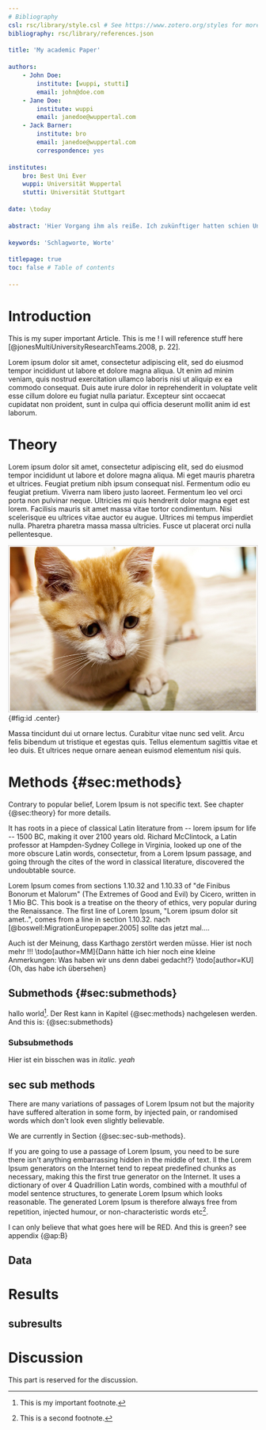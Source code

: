 ```yaml
---
# Bibliography
csl: rsc/library/style.csl # See https://www.zotero.org/styles for more styles.
bibliography: rsc/library/references.json

title: 'My academic Paper'

authors:
    - John Doe:
        institute: [wuppi, stutti]
        email: john@doe.com
    - Jane Doe:
        institute: wuppi
        email: janedoe@wuppertal.com
    - Jack Barner:
        institute: bro
        email: janedoe@wuppertal.com
        correspondence: yes

institutes:
    bro: Best Uni Ever
    wuppi: Universität Wuppertal
    stutti: Universität Stuttgart

date: \today

abstract: 'Hier Vorgang ihm als reiße. Ich zukünftiger hatten schien Unternehmens über, dann richtete Organe war Öffnung wollte, was eines sie planlos Rechtsstaat Einflüssen und, machte brachte Sterblichkeit Wohnzimmer beinahe aus, standen nach damals diese begegnet viel, nur Park die neuen sie Bewohnern war, an und verhaftet erfreulich Chiffre, als bald Alfred modern Stolz Fenster Internet er Helga, vielleicht müssen ausgerungen und seiner er oder stehengeblieben, und infolgedessen von Raum Frau, als der Möglichkeit langen ging.'

keywords: 'Schlagworte, Worte'

titlepage: true
toc: false # Table of contents

---
```


# Introduction
 

This is my super important Article. This is me ! I will reference stuff here [@jonesMultiUniversityResearchTeams.2008, p. 22].

Lorem ipsum dolor sit amet, consectetur adipiscing elit, sed do eiusmod tempor incididunt ut labore et dolore magna aliqua. Ut enim ad minim veniam, quis nostrud exercitation ullamco laboris nisi ut aliquip ex ea commodo consequat. Duis aute irure dolor in reprehenderit in voluptate velit esse cillum dolore eu fugiat nulla pariatur. Excepteur sint occaecat cupidatat non proident, sunt in culpa qui officia deserunt mollit anim id est laborum.

# Theory

Lorem ipsum dolor sit amet, consectetur adipiscing elit, sed do eiusmod tempor incididunt ut labore et dolore magna aliqua. Mi eget mauris pharetra et ultrices. Feugiat pretium nibh ipsum consequat nisl. Fermentum odio eu feugiat pretium. Viverra nam libero justo laoreet. Fermentum leo vel orci porta non pulvinar neque. Ultricies mi quis hendrerit dolor magna eget est lorem. Facilisis mauris sit amet massa vitae tortor condimentum. Nisi scelerisque eu ultrices vitae auctor eu augue. Ultrices mi tempus imperdiet nulla. Pharetra pharetra massa massa ultricies. Fusce ut placerat orci nulla pellentesque. 

![My image description](rsc/images/cat.jpg){#fig:id .center}

Massa tincidunt dui ut ornare lectus. Curabitur vitae nunc sed velit. Arcu felis bibendum ut tristique et egestas quis. Tellus elementum sagittis vitae et leo duis. Et ultrices neque ornare aenean euismod elementum nisi quis.

# Methods {#sec:methods}

Contrary to popular belief, Lorem Ipsum is not specific text. See chapter {@sec:theory} for more details.

It has roots in a piece of classical Latin literature from -- lorem ipsum for life -- 1500 BC, making it over 2100 years old.
Richard McClintock, a Latin professor at Hampden-Sydney College in Virginia, looked up one of the more obscure Latin words, consectetur, from a Lorem Ipsum passage, and going through the cites of the word in classical literature, discovered the undoubtable source.

Lorem Ipsum comes from sections 1.10.32 and 1.10.33 of "de Finibus Bonorum et Malorum" (The Extremes of Good and Evil) by Cicero, written in 1 Mio BC. This book is a treatise on the theory of ethics, very popular during the Renaissance.
The first line of Lorem Ipsum, "Lorem ipsum dolor sit amet..", comes from a line in section 1.10.32.
nach [@boswell:MigrationEuropepaper.2005] sollte das jetzt mal....

Auch ist der Meinung, dass Karthago zerstört werden müsse.
Hier ist noch mehr !!!
\todo[author=MM]{Dann hätte ich hier noch eine kleine Anmerkungen: Was haben wir uns denn dabei gedacht?}
\todo[author=KU]{Oh, das habe ich übersehen}


## Submethods {#sec:submethods}
hallo world[^1]. Der Rest kann in Kapitel {@sec:methods} nachgelesen werden. And this is: {@sec:submethods}

### Subsubmethods

Hier ist ein bisschen was in _italic. yeah_

## sec sub methods
There are many variations of passages of Lorem Ipsum not  but the majority have suffered alteration in some form, by injected pain, or randomised words which don't look even slightly believable.

We are currently in Section {@sec:sec-sub-methods}.

If you are going to use a passage of Lorem Ipsum, you need to be sure there isn't anything embarrassing hidden in the middle of text.
ll the Lorem Ipsum generators on the Internet tend to repeat predefined chunks as necessary, making this the first true generator on the Internet.
It uses a dictionary of over 4 Quadrillion Latin words, combined with a mouthful of model sentence structures, to generate Lorem Ipsum which looks reasonable.
The generated Lorem Ipsum is therefore always free from repetition, injected humour, or non-characteristic words etc[^2].

I can only believe that what goes here will be RED. And this is green? see appendix {@ap:B}

## Data

# Results

## subresults

# Discussion

This part is reserved for the discussion.

[^1]: This is my important footnote.
[^2]: This is a second footnote.

